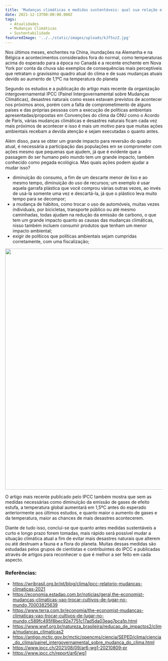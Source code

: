 ```yaml
---
title: 'Mudanças climáticas e medidas sustentáveis: qual sua relação e impacto?'
date: 2021-12-13T00:00:00.000Z
tags:
  - Atualidades
  - Mudanças Climáticas
  - Sustentabilidade
featuredImage: '../../static/images/uploads/kJf5szZ.jpg'
---
```


<p>
  <span style="font-weight: 400;">
    Nos últimos meses, enchentes na China, inundações na Alemanha e na Bélgica e acontecimentos considerados fora do normal, como temperaturas acima do esperado para a época no Canadá e a recente enchente em Nova York por conta da chuva são exemplos de consequências mais perceptíveis que retratam o gravíssimo quadro atual do clima e de suas mudanças atuais devido ao aumento de 1,1ºC na temperatura do planeta  
  </span>
</p>
<p>
  <span style="font-weight: 400;">
    Segundo os estudos e a publicação do artigo mais recente da organização intergovernamental IPCC (Painel Intergovernamental sobre Mudanças Climáticas), desastres naturais como esses estavam previstos de acontecer nos próximos anos, porém com a falta de comprometimento de alguns países e das próprias pessoas com a execução de políticas ambientais apresentadas/propostas em Convenções do clima da ONU como o Acordo de Paris, várias mudanças climáticas e desastres naturais ficam cada vez mais próximos de acontecer e isso é mais um motivo para que muitas ações ambientais recebam a devida atenção e sejam executadas o quanto antes.
  </span>
</p>
<p>
  <span style="font-weight: 400;">
    Além disso, para se obter um grande impacto para reversão do quadro atual, é necessária a participação das populações em se comprometer com ações mesmo que pequenas que ajudem, já que é evidente que a passagem do ser humano pelo mundo tem um grande impacto, também conhecido como pegada ecológica. Mas quais ações podem ajudar a mudar isso?
  </span>
</p>
<ul>
  <li style="font-weight: 400;" aria-level="1">
    <span style="font-weight: 400;">
      diminuição do consumo, a fim de um descarte menor de lixo e ao mesmo tempo, diminuição do uso de recursos; um exemplo é usar aquela garrafa plástica que você comprou várias outras vezes, ao invés de usá-la somente uma vez e descartá-la, já que o plástico leva muito tempo para se decompor;
    </span>
  </li>

  <li style="font-weight: 400;" aria-level="1">
    <span style="font-weight: 400;">
      a mudança de hábitos, como trocar o uso de automóveis, muitas vezes individuais, por bicicletas, transporte público ou até mesmo caminhadas, todas ajudam na redução da emissão de carbono, o que tem um grande impacto quanto as causas das mudanças climáticas, nisso também incluem consumir produtos que tenham um menor impacto ambiental;
    </span>
  </li>

  <li style="font-weight: 400;" aria-level="1">
    <span style="font-weight: 400;">
      exigir de políticos que políticas ambientais sejam cumpridas corretamente, com uma fiscalização;
    </span>
  </li>
</ul>
<p>
  <img src="https://i.imgur.com/25aFT15.jpg" alt="" width="1024" height="768" />
</p>
<p>
  <span style="font-weight: 400;">
    O artigo mais recente publicado pelo IPCC também mostra que sem as medidas necessárias como diminuição da emissão de gases de efeito estufa, a temperatura global aumentará em 1,5ºC antes do esperado anteriormente aos últimos estudos, e quanto maior o aumento de gases e da temperatura, maior as chances de mais desastres acontecerem.
  </span>
</p>
<p>
  <span style="font-weight: 400;">
    Diante de tudo isso, conclui-se que quanto antes medidas sustentáveis a curto e longo prazo forem tomadas, mais rápido será possível mudar a situação climática atual a fim de evitar mais desastres naturais que alterem ou até destruam a fauna e a flora do planeta. Muitas dessas medidas são estudadas pelos grupos de cientistas e contribuintes do IPCC e publicadas através de artigos para reconhecer o que é melhor a ser feito em cada aspecto.
  </span>
</p>
<h3>Referências:</h3>
<ul>
  <li>
    <a href="https://wribrasil.org.br/pt/blog/clima/ipcc-relatorio-mudancas-climaticas-2021" target="_blank" rel="norefferer">
      https://wribrasil.org.br/pt/blog/clima/ipcc-relatorio-mudancas-climaticas-2021
    </a>
  </li>
  <li>
    <a href="https://economia.estadao.com.br/noticias/geral,the-economist-mudancas-climaticas-vao-trocar-cultivos-de-lugar-no-mundo,70003825639" target="_blank" rel="noopener">
      https://economia.estadao.com.br/noticias/geral,the-economist-mudancas-climaticas-vao-trocar-cultivos-de-lugar-no-mundo,70003825639
    </a>
  </li>
  <li>
    <a href="https://www.terra.com.br/economia/the-economist-mudancas-climaticas-vao-trocar-cultivos-de-lugar-no-mundo,c589fc495f8bec92e7751c17ad5da03eag7pca1p.html" target="_blank" rel="noopener">
      https://www.terra.com.br/economia/the-economist-mudancas-climaticas-vao-trocar-cultivos-de-lugar-no-mundo,c589fc495f8bec92e7751c17ad5da03eag7pca1p.html
    </a>
  </li>
  <li>
    <a href="https://www.wwf.org.br/natureza_brasileira/reducao_de_impactos2/clima/mudancas_climaticas2" target="_blank" rel="noopener">
      https://www.wwf.org.br/natureza_brasileira/reducao_de_impactos2/clima/mudancas_climaticas2
    </a>
  </li>
  <li>
    <a href="https://antigo.mctic.gov.br/mctic/opencms/ciencia/SEPED/clima/ciencia_do_clima/painel_intergovernamental_sobre_mudanca_do_clima.html" target="_blank" rel="noopener">
      https://antigo.mctic.gov.br/mctic/opencms/ciencia/SEPED/clima/ciencia_do_clima/painel_intergovernamental_sobre_mudanca_do_clima.html
    </a>
  </li>
  <li>
    <a href="https://www.ipcc.ch/2021/08/09/ar6-wg1-20210809-pr" target="_blank" rel="noopener">
      https://www.ipcc.ch/2021/08/09/ar6-wg1-20210809-pr
    </a>
  </li>
  <li>
    <a href="https://www.ipcc.ch/report/ar6/wg1" target="_blank" rel="noopener">
      https://www.ipcc.ch/report/ar6/wg1
    </a>
  </li>
</ul>
